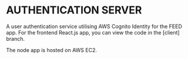 # AUTHENTICATION SERVER

A user authentication service utilising AWS Cognito Identity for the FEED app. For the frontend React.js app, you can view the code in the [client] branch.

The node app is hosted on AWS EC2.